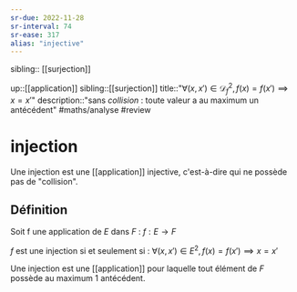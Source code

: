 ```yaml
---
sr-due: 2022-11-28
sr-interval: 74
sr-ease: 317
alias: "injective"
---
```

sibling:: [[surjection]]


up::[[application]]
sibling::[[surjection]]
title::"$\forall(x,x') \in \mathscr{D}_{f}^{2}, f(x)=f(x') \implies x=x'$"
description::"sans _collision_ : toute valeur a au maximum un antécédent"
#maths/analyse #review 
# injection
Une injection est une [[application]] injective, c'est-à-dire qui ne possède pas de "collision".

## Définition
Soit f une application de $E$ dans $F$ :
$f: E \rightarrow F$

$f$ est une injection si et seulement si :
$\forall (x, x')\in E^2, f(x) = f(x') \implies x = x'$

Une injection est une [[application]] pour laquelle tout élément de $F$ possède au maximum 1 antécédent.
